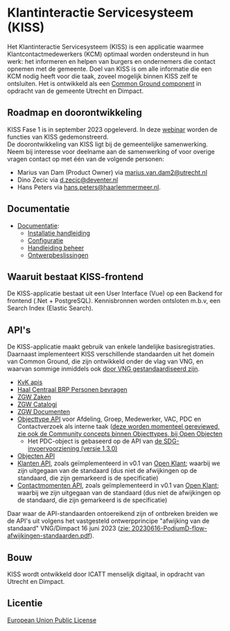 
# Klantinteractie Servicesysteem (KISS)

Het Klantinteractie Servicesysteem (KISS) is een applicatie waarmee Klantcontactmedewerkers (KCM) optimaal worden ondersteund in hun werk: het informeren en helpen van burgers en ondernemers die contact opnemen met de gemeente. Doel van KISS is om alle informatie die een KCM nodig heeft voor die taak, zoveel mogelijk binnen KISS zelf te ontsluiten. Het is ontwikkeld als een [Common Ground component](https://commonground.nl/groups/view/07b18e2c-471b-4874-80b5-020dfe4ad52e/team-kiss) in opdracht van de gemeente Utrecht en Dimpact.


## Roadmap en doorontwikkeling

KISS Fase 1 is in september 2023 opgeleverd. In deze [webinar](https://vimeo.com/886406377?share=copy) worden de functies van KISS gedemonstreerd.  
De doorontwikkeling van KISS ligt bij de gemeentelijke samenwerking. Neem bij interesse voor deelname aan de samenwerking of voor overige vragen contact op met één van de volgende personen:
- Marius van Dam (Product Owner) via marius.van.dam2@utrecht.nl
- Dino Zecic via d.zecic@deventer.nl
- Hans Peters via hans.peters@haarlemmermeer.nl.

## Documentatie 

- [Documentatie](https://kiss-klantinteractie-servicesysteem.readthedocs.io/):
  - [Installatie handleiding](https://kiss-klantinteractie-servicesysteem.readthedocs.io/en/stable/installation/installation.html)  
  - [Configuratie](https://kiss-klantinteractie-servicesysteem.readthedocs.io/en/stable/configuration/configuration.html)
  - [Handleiding beheer](https://kiss-klantinteractie-servicesysteem.readthedocs.io/en/stable/manual/manual.html)
  - [Ontwerpbeslissingen](https://kiss-klantinteractie-servicesysteem.readthedocs.io/en/stable/decision-record/decision-record.html)


## Waaruit bestaat KISS-frontend

De KISS-applicatie bestaat uit een User Interface (Vue) op een Backend for frontend (.Net + PostgreSQL).  Kennisbronnen worden ontsloten m.b.v, een Search Index (Elastic Search). 


## API's 
De KISS-applicatie maakt gebruik van enkele landelijke basisregistraties. Daarnaast implementeert KISS verschillende standaarden uit het domein van Common Ground, die zijn ontwikkeld onder de vlag van VNG, en waarvan sommige inmiddels ook [door VNG gestandaardiseerd zijn](https://www.gemmaonline.nl/index.php/Ontwikkelagenda_API-standaarden).  

- [KvK apis](https://developers.kvk.nl/documentation/zoeken-api)
- [Haal Centraal BRP Personen bevragen](https://brp-api.github.io/Haal-Centraal-BRP-bevragen/) 
- [ZGW Zaken](https://openzaak.prod.kiss-demo.nl/zaken/api/v1/schema/) 
- [ZGW Catalogi](https://openzaak.prod.kiss-demo.nl/catalogi/api/v1/schema/) 
- [ZGW Documenten](https://openzaak.prod.kiss-demo.nl/documenten/api/v1/schema/)
- [Objecttype API](https://github.com/maykinmedia/objecttypes-api/) voor Afdeling, Groep, Medewerker, VAC, PDC en Contactverzoek als interne taak ([deze worden momenteel gereviewed, zie ook de Community concepts binnen Objecttypes, bij Open Objecten](https://github.com/open-objecten/objecttypes/tree/main/community-concepts)
  - Het PDC-object is gebaseerd op de API van [de SDG-invoervoorziening (versie 1.3.0)](https://redocly.github.io/redoc/?url=https://raw.githubusercontent.com/maykinmedia/sdg-invoervoorziening/1.3.0/src/openapi.yaml&nocors)
- [Objecten API](https://github.com/maykinmedia/objects-api)
- [Klanten API](https://open-klant.prod.kiss-demo.nl/klanten/api/v1/schema/), zoals geïmplementeerd in v0.1 van [Open Klant](https://github.com/maykinmedia/open-klant); waarbij we zijn uitgegaan van de standaard (dus niet de afwijkingen op de standaard, die zijn gemarkeerd is de specificatie)
- [Contactmomenten API](https://open-klant.prod.kiss-demo.nl/contactmomenten/api/v1/schema/), zoals geïmplementeerd in v0.1 van [Open Klant](https://github.com/maykinmedia/open-klant); waarbij we zijn uitgegaan van de standaard (dus niet de afwijkingen op de standaard, die zijn gemarkeerd is de specificatie)

Daar waar de API-standaarden ontoereikend zijn of ontbreken breiden we de API's uit volgens het vastgesteld ontwerpprincipe "afwijking van de standaard" VNG/Dimpact 16 juni 2023 ([zie: 20230616-PodiumD-flow-afwijkingen-standaarden.pdf](https://github.com/Klantinteractie-Servicesysteem/.github/blob/main/docs/files/20230616-PodiumD-flow-afwijkingen-standaarden.pdf)).


## Bouw
KISS wordt ontwikkeld door ICATT menselijk digitaal, in opdracht van Utrecht en Dimpact. 

## Licentie
[European Union Public License](https://opensource.org/licenses/EUPL-1.2)
